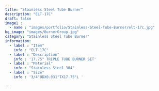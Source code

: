 ```yaml
---
title: "Stainless Steel Tube Burner"
description: "ELT-17C"
draft: false
image1 : 
  - name : "images/portfolio/Stainless-Steel-Tube-Burner/elt-17c.jpg"
bg_image: "images/BurnerGroup.jpg"
category: "Stainless Steel Tube Burner"
information:
  - label : "Item"
    info : "ELT-17C"
  - label : "Description"
    info : '17.75" TRIPLE TUBE BURNER SET'
  - label : "Material"
    info : "Stainless Steel 304"
  - label : "Size"
    info : '3/4"ODX0.031"TX17.75"L '

---
```

